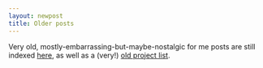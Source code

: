 ```yaml
---
layout: newpost
title: Older posts
---
```


Very old, mostly-embarrassing-but-maybe-nostalgic for me posts are still
indexed [here](https://h4ck3r.net/oldposts/), as well as a (very!) [old project
list](https://h4ck3r.net/old/).
